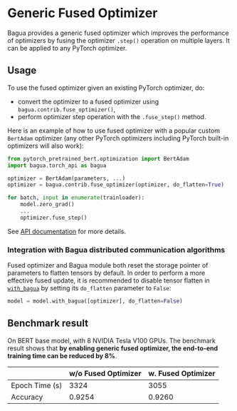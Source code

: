 # Generic Fused Optimizer

Bagua provides a generic fused optimizer which improves the performance of optimizers by fusing the optimizer `.step()`
operation on multiple layers. It can be applied to any PyTorch optimizer.

## Usage

To use the fused optimizer given an existing PyTorch optimizer, do:

* convert the optimizer to a fused optimizer using `bagua.contrib.fuse_optimizer()`,
* perform optimizer step operation with the `.fuse_step()` method.

Here is an example of how to use fused optimizer with a popular custom `BertAdam` optimizer (any other PyTorch optimizers including PyTorch built-in optimizers will also work):

```python
from pytorch_pretrained_bert.optimization import BertAdam
import bagua.torch_api as bagua

optimizer = BertAdam(parameters, ...)
optimizer = bagua.contrib.fuse_optimizer(optimizer, do_flatten=True)

for batch, input in enumerate(trainloader):
    model.zero_grad()
    ...
    optimizer.fuse_step()
```

See [API documentation](https://bagua.readthedocs.io/en/latest/autoapi/bagua/torch_api/contrib/index.html#bagua.torch_api.contrib.fuse_optimizer) for more details.

### Integration with Bagua distributed communication algorithms

Fused optimizer and Bagua module both reset the storage pointer of parameters to flatten tensors by default. In order to perform a
more effective fused update, it is recommended to disable tensor flatten in
[`with_bagua`](https://bagua.readthedocs.io/en/latest/autoapi/bagua/torch_api/distributed/index.html#bagua.torch_api.distributed.BaguaModule.with_bagua)
by setting its `do_flatten` parameter to `False`:

```python
model = model.with_bagua([optimizer], do_flatten=False)
```

## Benchmark result

On BERT base model, with 8 NVIDIA Tesla
V100 GPUs. The benchmark result shows that **by enabling generic fused optimizer, the end-to-end training time can be reduced by 8%**.

|                     | w/o Fused Optimizer | w. Fused Optimizer  |
|---------------------|---------------------|---------------------|
| Epoch Time (s)      |   3324              |     3055            |
| Accuracy            |   0.9254            |     0.9260          |